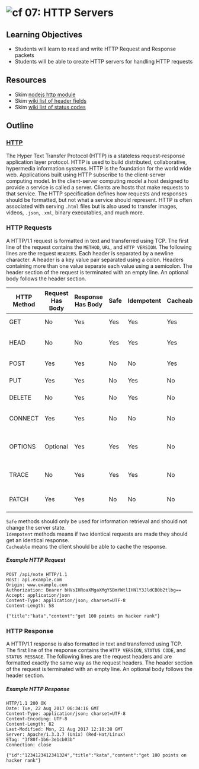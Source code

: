 ![cf](http://i.imgur.com/7v5ASc8.png) 07: HTTP Servers
===

## Learning Objectives
* Students will learn to read and write HTTP Request and Response packets
* Students will be able to create HTTP servers for handling HTTP requests

## Resources
* Skim [nodejs http module](https://nodejs.org/api/http.html)
* Skim [wiki list of header fields](https://en.wikipedia.org/wiki/List_of_HTTP_header_fields#Request_fields)
* Skim [wiki list of status codes](https://en.wikipedia.org/wiki/List_of_HTTP_status_codes)

## Outline

### [HTTP](https://tools.ietf.org/html/rfc7231)
The Hyper Text Transfer Protocol (HTTP) is a stateless request-response application layer protocol. HTTP is used to build distributed, collaborative, hypermedia information systems. HTTP is the foundation for the world wide web. Applications built using HTTP subscribe to the client-server computing model. In the client-server computing model a host designed to provide a service is called a server. Clients are hosts that make requests to that service. The HTTP specification defines how requests and responses should be formatted, but not what a service should represent. HTTP is often associated with serving `.html` files but is also used to transfer images, videos, `.json`, `.xml`, binary executables, and much more.

### HTTP Requests
A HTTP/1.1 request is formatted in text and transferred using TCP. The first line of the request contains the `METHOD`, `URL`, and `HTTP VERSION`. The following lines are the request `HEADERS`. Each header is separated by a newline character. A header is a key value pair separated using a colon. Headers containing more than one value separate each value using a semicolon. The header section of the request is terminated with an empty line. An optional body follows the header section.


|HTTP Method	| Request Has Body	| Response Has Body |	Safe	| Idempotent	| Cacheable | Function |
| --- | --- | --- | --- | --- | --- | --- |
| GET	    | No	      | Yes	| Yes | Yes	| Yes | Retrieve a resource |
| HEAD	  | No	      | No	| Yes | Yes	| Yes | Like GET but headers only |
| POST	  | Yes	      | Yes	| No	| No	| Yes | Create a resource |
| PUT	    | Yes	      | Yes	| No	| Yes	| No | Update a resource |
| DELETE	| No	      | Yes	| No	| Yes	| No | Delete a resource |
| CONNECT	| Yes	      | Yes	| No	| No	| No | Create TCP/IP tunnel |
| OPTIONS	| Optional	| Yes	| Yes | Yes	| No | Returns supported methods for a URL |
| TRACE 	| No	      | Yes	| Yes | Yes	| No | Echos retrieved request |
| PATCH  	| Yes	      | Yes	| No	| No	| No | Partial modification of resource |

`Safe` methods should only be used for information retrieval and should not change the server state.  
`Idempotent` methods means if two identical requests are made they should get an identical response.  
`Cacheable` means the client should be able to cache the response.  

##### Example HTTP Request  
```
POST /api/note HTTP/1.1
Host: api.example.com
Origin: www.example.com
Authorization: Bearer bHVsIHRoaXMgaXMgYSBmYWtlIHNlY3JldCB0b2tlbg==
Accept: application/json
Content-Type: application/json; charset=UTF-8
Content-Length: 58

{"title":"kata","content":"get 100 points on hacker rank"}
```

### HTTP Response
A HTTP/1.1 response is also formatted in text and transferred using TCP. The first line of the response contains the `HTTP VERSION`, `STATUS CODE`, and `STATUS MESSAGE`. The following lines are the request headers and are formatted exactly the same way as the request headers. The header section of the request is terminated with an empty line. An optional body follows the header section.

##### Example HTTP Response
```
HTTP/1.1 200 OK
Date: Tue, 22 Aug 2017 06:34:16 GMT
Content-Type: application/json; charset=UTF-8
Content-Encoding: UTF-8
Content-Length: 82
Last-Modified: Mon, 21 Aug 2017 12:10:38 GMT
Server: Apache/1.3.3.7 (Unix) (Red-Hat/Linux)
ETag: "3f80f-1b6-3e1cb03b"
Connection: close

{"id":"1234123412341324","title":"kata","content":"get 100 points on hacker rank"}
```